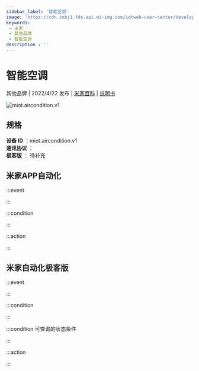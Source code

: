 ```yaml
---
sidebar_label: '智能空调'
image: 'https://cdn.cnbj1.fds.api.mi-img.com/iotweb-user-center/developer_16788709543857lN1lwRE.png?GalaxyAccessKeyId=AKVGLQWBOVIRQ3XLEW&Expires=9223372036854775807&Signature=IvA5vHIM93KRM75S3tDPmhRiTbI='
keywords: 
 - 米家
 - 其他品牌
 - 智能空调
description : ''
---
```

# 智能空调

其他品牌 | 2022/4/22 发布 | [米家百科](https://home.mi.com/webapp/content/baike/product/index.html?model=miot.aircondition.v1) | [说明书](https://home.mi.com/views/introduction.html?model=miot.aircondition.v1&region=cn)

![miot.aircondition.v1](https://cdn.cnbj1.fds.api.mi-img.com/iotweb-user-center/developer_16788709543857lN1lwRE.png?GalaxyAccessKeyId=AKVGLQWBOVIRQ3XLEW&Expires=9223372036854775807&Signature=IvA5vHIM93KRM75S3tDPmhRiTbI=)

## 规格  
> 
**设备 ID** ：miot.aircondition.v1  
**通讯协议** ：  
**极客版**  ： 待补充 


## 米家APP自动化  

:::event  

:::

:::condition  

:::

:::action   

:::

## 米家自动化极客版  

:::event  

:::

:::condition  

:::

:::condition 可查询的状态条件  

:::

:::action  

:::

        
